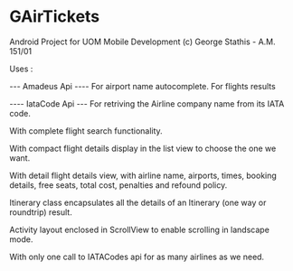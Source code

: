 # GAirTickets
Android Project for UOM Mobile Development
(c) George Stathis - Α.Μ. 151/01


Uses :

--- Amadeus Api ----
For airport name autocomplete.
For flights results

---- IataCode Api ---
For retriving the Airline company name from its IATA code.


With complete flight search functionality.

With compact flight details display in the list view to choose the one we want.

With detail flight details view, with airline name, airports, times, booking details, free seats, total cost, penalties and refound policy.


Itinerary class encapsulates all the details of an Itinerary (one way or roundtrip) result.

Activity layout enclosed in ScrollView to enable scrolling in landscape mode.

With only one call to IATACodes api for as many airlines as we need.
